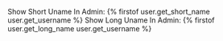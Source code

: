 Show Short Uname In Admin: {% firstof user.get_short_name user.get_username %}
Show Long Uname In Admin: {% firstof user.get_long_name user.get_username %}
